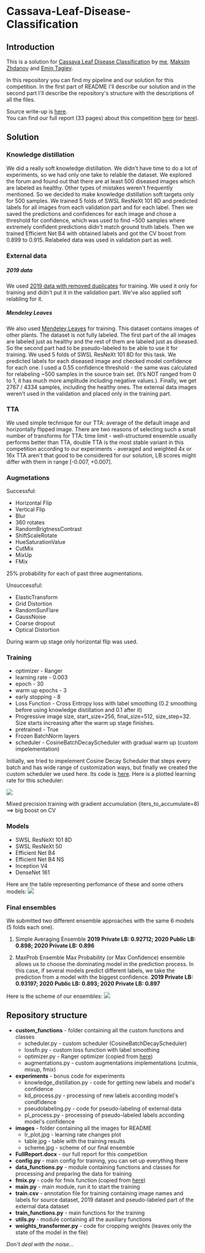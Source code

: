 # Cassava-Leaf-Disease-Classification

## Introduction
This is a solution for [Cassava Leaf Disease Classification](https://www.kaggle.com/c/cassava-leaf-disease-classification) by [me](https://github.com/t0efL), [Maksim Zhdanov](https://github.com/xzcodes) and [Emin Tagiev](https://github.com/Emilien-mipt).  

In this repository you can find my pipeline and our solution for this competition. In the first part of README I'll describe our solution and in the second part I'll describe the repository's structure with the descriptions of all the files.

Source write-up is [here](https://www.kaggle.com/c/cassava-leaf-disease-classification/discussion/220586).  
You can find our full report (33 pages) about this competition [here](https://docs.google.com/document/d/1TNTfrDrhYSAAgL_L6gIX5stw1Lfm76XJ-QY7yS4UfTc/edit?usp=sharing) (or [here](https://github.com/t0efL/Cassava-Leaf-Disease-Classification/blob/main/FullReport.docx)). 

## Solution

### Knowledge distillation
We did a really soft knowledge distillation. We didn't have time to do a lot of experiments, so we had only one take to relable the dataset. We explored the forum and found out that there are at least 500 diseased images which are labeled as healthy. Other types of mistakes weren't frequently mentioned. So we decided to make knowledge distillation soft targets only for 500 samples. We trained 5 folds of SWSL ResNeXt 101 8D and predicted labels for all images from each validation part and for each label. Then we saved the predictions and confidences for each image and chose a threshold for confidence, which was used to find ~500 samples where extremely confident predictions didn't match ground truth labels. Then we trained Efficient Net B4 with obtained labels and got the CV boost from 0.899 to 0.915. Relabeled data was used in validation part as well.

### External data
##### 2019 data
We used [2019 data with removed duplicates](https://www.kaggle.com/tahsin/cassava-leaf-disease-merged) for training. We used it only for training and didn't put it in the validation part. We've also applied soft relabling for it.
##### Mendeley Leaves
We also used [Mendeley Leaves](https://www.kaggle.com/nroman/mendeley-leaves) for training. This dataset contains images of other plants. The dataset is not fully labeled. The first part of the all images are labeled just as healthy and the rest of them are labeled just as diseased. So the second part had to be pseudo-labeled to be able to use it for training. We used 5 folds of SWSL ResNeXt 101 8D for this task. We predicted labels for each diseased image and checked model confidence for each one. I used a 0.55 confidence threshold - the same  was calculated for relabeling  ~500 samples in the source train set. (It’s NOT ranged from 0 to 1, it has much more amplitude including negative values.). Finally, we get  2767 / 4334 samples, including the healthy ones. The external data images weren’t used in the validation and placed only in the training part.

### TTA
We used simple technique for our TTA: average of the default image and horizontally flipped image. There are two reasons of selecting such a small number of transforms for TTA: time limit - well-structured ensemble usually performs better than TTA,  double TTA is the most stable variant in this competition according to our experiments - averaged and weighted 4x or 16x TTA aren't that good to be considered for our solution, LB scores might differ with them in range [-0.007, +0.007]. 

### Augmetations

Successful:
- Horizontal Flip
- Vertical Flip
- Blur
- 360 rotates 
- RandomBrigtnessContrast 
- ShiftScaleRotate
- HueSaturationValue
- CutMix
- MixUp
- FMix 

25% probability for each of past three augmentations.

Unsuccessful:
- ElasticTransform
- Grid Distortion
- RandomSunFlare
- GaussNoise
- Coarse dropout
- Optical Distortion

During warm up stage only horizontal flip was used.

### Training
- optimizer - Ranger
- learning rate - 0.003
- epoch - 30
- warm up epochs - 3
- early stopping - 8
- Loss Function - Cross Entropy loss with label smoothing (0.2 smoothing before using knowledge distillation and 0.1 after it)
- Progressive image size, start_size=256, final_size=512, size_step=32. Size starts increasing after the warm up stage finishes.
- pretrained - True
- Frozen BatchNorm layers
- scheduler  - CosineBatchDecayScheduler with gradual warm up (custom impelementation)

Initially, we tried to impelement Cosine Decay Scheduler that steps every batch and has wide range of customization ways, but finally we created the custom scheduler we used here. Its code is [here](https://github.com/t0efL/Cassava-Leaf-Disease-Classification/blob/main/custom_functions/scheduler.py). Here is a plotted learning rate for this scheduler:

![](https://github.com/t0efL/Cassava-Leaf-Disease-Classification/blob/main/images/lr_plot.png)

Mixed precision training with gradient accumulation (iters_to_accumulate=8) ==> big boost on CV

### Models
- SWSL ResNeXt 101 8D
- SWSL ResNeXt 50
- Efficient Net B4
- Efficient Net B4 NS
- Inception V4
- DenseNet 161

Here are the table representing perfomance of these and some others models:
![](https://github.com/t0efL/Cassava-Leaf-Disease-Classification/blob/main/images/table.jpg)

### Final ensembles
We submitted two different ensemble approaches with the same 6 models (5 folds each one). 

1) Simple Averaging Ensemble
**2019 Private LB: 0.92712; 2020 Public LB: 0.898; 2020 Private LB: 0.896**

2) MaxProb Ensemble
Max Probability (or Max Confidence) ensemble allows us to choose the dominating model in the prediction process. In this case, if several models predict different labels, we take the prediction from a model with the biggest confidence.
**2019 Private LB: 0.93197; 2020 Public LB: 0.893; 2020 Private LB: 0.897**

Here is the scheme of our ensembles:
![](https://github.com/t0efL/Cassava-Leaf-Disease-Classification/blob/main/images/scheme.png)

## Repository structure
- **custom_functions** - folder containing all the custom functions and classes
  - scheduler.py - custom scheduler (CosineBatchDecayScheduler)
  - lossfn.py - custom loss function with label smoothing
  - optimizer.py - Ranger optimizer (copied from [here](https://github.com/lessw2020/Ranger-Deep-Learning-Optimizer))
  - augmentations.py - custom augmentations implementations (cutmix, mixup, fmix)
- **experiments** - bonus code for experiments
  - knowledge_distillation.py - code for getting new labels and model's confidence
  - kd_process.py - processing of new labels according model's condfidence
  - pseudolabeling.py - code for pseudo-labeling of external data
  - pl_process.py - processing of pseudo-labeled labels according model's confidence
- **images** - folder containing all the images for README
  - lr_plot.jpg - learning rate changes plot
  - table.jpg - table with the training results
  - scheme.jpg - scheme of our final ensemble
- **FullReport.docx** - our full report for this competition
- **config.py** - main config for training, you can set up everything there
- **data_functions.py** - module containing functions and classes for processing and preparing the data for training
- **fmix.py** - code for fmix function (copied from [here](https://github.com/ecs-vlc/FMix/blob/master/fmix.py))
- **main.py** - main module, run it to start the training
- **train.csv** - annotation file for training containing image names and labels for source dataset, 2019 dataset and pseudo-labeled part of the external data dataset
- **train_functions.py** - main functions for the training
- **utils.py** - module containing all the auxiliary functions
- **weights_transformer.py** - code for cropping weights (leaves only the state of the model in the file)

*Don't deal with the noise...*
